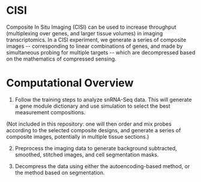 # CISI
Composite In Situ Imaging (CISI) can be used to increase throughput (multiplexing over genes, and larger tissue volumes) in imaging transcriptomics. In a CISI experiment, we generate a series of composite images -- corresponding to linear combinations of genes, and made by simultaneous probing for multiple targets --
which are decompressed based on the mathematics of compressed sensing.

# Computational Overview

1. Follow the training steps to analyze snRNA-Seq data. This will generate a gene module dictionary and use simulation to select the best measurement compositions.

(Not included in this repository: one will then order and mix probes according to the selected composite designs, and generate a series of composite images, potentially in multiple tissue sections.)

2. Preprocess the imaging data to generate background subtracted, smoothed, stitched images, and cell segmentation masks.

3. Decompress the data using either the autoencoding-based method, or the method based on segmentation.